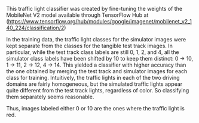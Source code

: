 This traffic light classifier was created by fine-tuning the weights of the MobileNet V2 model available through TensorFlow Hub at (https://www.tensorflow.org/hub/modules/google/imagenet/mobilenet_v2_140_224/classification/2)

In the training data, the traffic light classes for the simulator images were kept separate from the classes for the tangible test track images. In particular, while the test track class labels are still 0, 1, 2, and 4, all the simulator class labels have been shifted by 10 to keep them distinct: 0 -> 10, 1 -> 11, 2 -> 12, 4 -> 14. This yielded a classifier with higher accuracy than the one obtained by merging the test track and simulator images for each class for training. Intuitively, the traffic lights in each of the two driving domains are fairly homogeneous, but the simulated traffic lights appear quite different from the test track lights, regardless of color. So classifying them separately seems reasonable.

Thus, images labeled either 0 or 10 are the ones where the traffic light is red.
